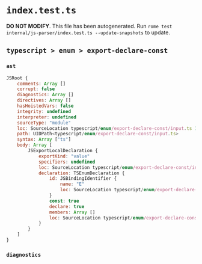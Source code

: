 # `index.test.ts`

**DO NOT MODIFY**. This file has been autogenerated. Run `rome test internal/js-parser/index.test.ts --update-snapshots` to update.

## `typescript > enum > export-declare-const`

### `ast`

```javascript
JSRoot {
	comments: Array []
	corrupt: false
	diagnostics: Array []
	directives: Array []
	hasHoistedVars: false
	integrity: undefined
	interpreter: undefined
	sourceType: "module"
	loc: SourceLocation typescript/enum/export-declare-const/input.ts 1:0-2:0
	path: UIDPath<typescript/enum/export-declare-const/input.ts>
	syntax: Array ["ts"]
	body: Array [
		JSExportLocalDeclaration {
			exportKind: "value"
			specifiers: undefined
			loc: SourceLocation typescript/enum/export-declare-const/input.ts 1:0-1:30
			declaration: TSEnumDeclaration {
				id: JSBindingIdentifier {
					name: "E"
					loc: SourceLocation typescript/enum/export-declare-const/input.ts 1:26-1:27 (E)
				}
				const: true
				declare: true
				members: Array []
				loc: SourceLocation typescript/enum/export-declare-const/input.ts 1:7-1:30
			}
		}
	]
}
```

### `diagnostics`

```

```
